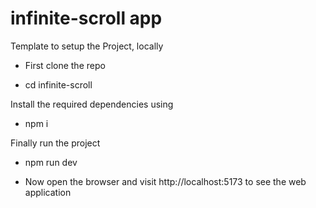 # infinite-scroll app

Template to setup the Project, locally

- First clone the repo

- cd infinite-scroll

Install the required dependencies using

- npm i

Finally run the project

- npm run dev

- Now open the browser and visit http://localhost:5173 to see the web application